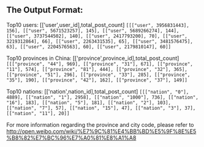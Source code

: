 ## The Output Format: 
Top10 users: [['user',user_id],total_post_count]
`[[["user", 3956831443], 156], [["user", 5671523257], 145], [["user", 5689266274], 144], [["user", 3737544502], 140], [["user", 2417793200], 70], [["user", 3219312864], 66], [["user", 2263431535], 65], [["user", 3481576475], 63], [["user", 2204576563], 60], [["user", 2179810147], 60]]`

Top10 provinces in China: [['province',province_id],total_post_count]
`[[["province", "44"], 969], [["province", "31"], 671], [["province", "11"], 574], [["province", "81"], 444], [["province", "32"], 365], [["province", "51"], 296], [["province", "33"], 285], [["province", "35"], 190], [["province", "42"], 162], [["province", "37"], 149]]`

Top10 nations: [['nation',nation_id],total_post_count]
`[[["nation", "0"], 4889], [["nation", "1"], 2958], [["nation", "1000"], 736], [["nation", "16"], 183], [["nation", "5"], 181], [["nation", "2"], 103], [["nation", "7"], 57], [["nation", "15"], 47], [["nation", "3"], 37], [["nation", "11"], 20]]`

For more information regarding the province and city code, please refer to http://open.weibo.com/wiki/%E7%9C%81%E4%BB%BD%E5%9F%8E%E5%B8%82%E7%BC%96%E7%A0%81%E8%A1%A8
